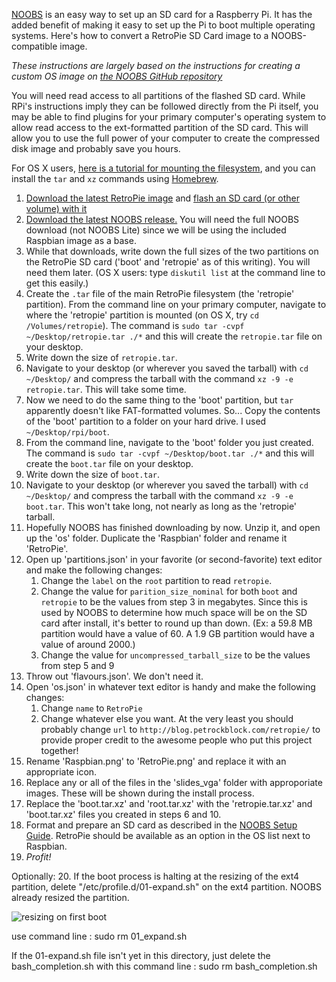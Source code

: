 [NOOBS](http://raspberrypi.org/help/noobs-setup/) is an easy way to set up an SD card for a Raspberry Pi. It has the added benefit of making it easy to set up the Pi to boot multiple operating systems. Here's how to convert a RetroPie SD Card image to a NOOBS-compatible image.

_These instructions are largely based on the instructions for creating a custom OS image on [the NOOBS GitHub repository](https://github.com/raspberrypi/noobs#how-to-create-a-custom-os-version)_

You will need read access to all partitions of the flashed SD card. While RPi's instructions imply they can be followed directly from the Pi itself, you may be able to find plugins for your primary computer's operating system to allow read access to the ext-formatted partition of the SD card. This will allow you to use the full power of your computer to create the compressed disk image and probably save you hours.

For OS X users, [here is a tutorial for mounting the filesystem](http://osxdaily.com/2014/03/20/mount-ext-linux-file-system-mac/), and you can install the `tar` and `xz` commands using [Homebrew](http://brew.sh).

1. [Download the latest RetroPie image][retropiedownload] and [flash an SD card (or other volume) with it][flashsd]
2. [Download the latest NOOBS release.][noobsdownload] You will need the full NOOBS download (not NOOBS Lite) since we will be using the included Raspbian image as a base.
3. While that downloads, write down the full sizes of the two partitions on the RetroPie SD card ('boot' and 'retropie' as of this writing). You will need them later. (OS X users: type `diskutil list` at the command line to get this easily.)
4. Create the `.tar` file of the main RetroPie filesystem (the 'retropie' partition). From the command line on your primary computer, navigate to where the 'retropie' partition is mounted (on OS X, try `cd /Volumes/retropie`). The command is `sudo tar -cvpf ~/Desktop/retropie.tar ./*` and this will create the `retropie.tar` file on your desktop.
5. Write down the size of `retropie.tar`.
6. Navigate to your desktop (or wherever you saved the tarball) with `cd ~/Desktop/` and compress the tarball with the command `xz -9 -e retropie.tar`. This will take some time.
7. Now we need to do the same thing to the 'boot' partition, but `tar` apparently doesn't like FAT-formatted volumes. So... Copy the contents of the 'boot' partition to a folder on your hard drive. I used `~/Desktop/rpi/boot`.
8. From the command line, navigate to the 'boot' folder you just created. The command is `sudo tar -cvpf ~/Desktop/boot.tar ./*` and this will create the `boot.tar` file on your desktop.
9. Write down the size of `boot.tar`.
10. Navigate to your desktop (or wherever you saved the tarball) with `cd ~/Desktop/` and compress the tarball with the command `xz -9 -e boot.tar`. This won't take long, not nearly as long as the 'retropie' tarball.
11. Hopefully NOOBS has finished downloading by now. Unzip it, and open up the 'os' folder. Duplicate the 'Raspbian' folder and rename it 'RetroPie'.
12. Open up 'partitions.json' in your favorite (or second-favorite) text editor and make the following changes:
	1. Change the `label` on the `root` partition to read `retropie`.
    2. Change the value for `parition_size_nominal` for both `boot` and `retropie` to be the values from step 3 in megabytes. Since this is used by NOOBS to determine how much space will be on the SD card after install, it's better to round up than down. (Ex: a 59.8 MB partition would have a value of 60. A 1.9 GB partition would have a value of around 2000.) 
    3. Change the value for `uncompressed_tarball_size` to be the values from step 5 and 9
13. Throw out 'flavours.json'. We don't need it.
14. Open 'os.json' in whatever text editor is handy and make the following changes:
	1. Change `name` to `RetroPie`
    2. Change whatever else you want. At the very least you should probably change `url` to `http://blog.petrockblock.com/retropie/` to provide proper credit to the awesome people who put this project together!
15. Rename 'Raspbian.png' to 'RetroPie.png' and replace it with an appropriate icon.
16. Replace any or all of the files in the 'slides_vga' folder with approporiate images. These will be shown during the install process.
17. Replace the 'boot.tar.xz' and 'root.tar.xz' with the 'retropie.tar.xz' and 'boot.tar.xz' files you created in steps 6 and 10.
18. Format and prepare an SD card as described in the [NOOBS Setup Guide][nsg]. RetroPie should be available as an option in the OS list next to Raspbian.
19. _Profit!_

Optionally: 20. If the boot process is halting at the resizing of the ext4 partition, delete "/etc/profile.d/01-expand.sh" on the ext4 partition. NOOBS already resized the partition.

![resizing on first boot](http://www.pommehappy.fr/wp-content/uploads/2016/03/Capture-décran-2016-03-21-16.43.43.png)

use command line : sudo rm 01_expand.sh

If the 01-expand.sh file isn't yet in this directory, just delete the bash_completion.sh 
with this command line : sudo rm bash_completion.sh


[retropiedownload]: http://blog.petrockblock.com/retropie/retropie-downloads/
[flashsd]: http://elinux.org/RPi_Easy_SD_Card_Setup
[noobsdownload]: http://www.raspberrypi.org/downloads/
[nsg]: http://www.raspberrypi.org/help/noobs-setup/